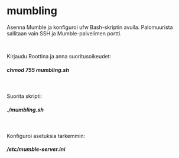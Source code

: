# mumbling

Asenna Mumble ja konfiguroi ufw Bash-skriptin avulla. Palomuurista sallitaan vain SSH ja Mumble-palvelimen portti.

</br>

Kirjaudu Roottina ja anna suoritusoikeudet:
##### chmod 755 mumbling.sh

</br>

Suorita skripti:
##### ./mumbling.sh

</br>

Konfiguroi asetuksia tarkemmin:
##### /etc/mumble-server.ini
